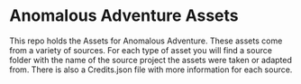 # Anomalous Adventure Assets
This repo holds the Assets for Anomalous Adventure. These assets come from a variety of sources. For each type of asset you will find a source folder with the name of the source project the assets were taken or adapted from. There is also a Credits.json file with more information for each source.